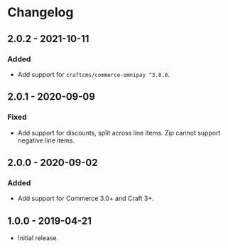 # Changelog

## 2.0.2 - 2021-10-11

### Added
- Add support for `craftcms/commerce-omnipay ^3.0.0`.

## 2.0.1 - 2020-09-09

### Fixed
- Add support for discounts, split across line items. Zip cannot support negative line items.

## 2.0.0 - 2020-09-02

### Added
- Add support for Commerce 3.0+ and Craft 3+.

## 1.0.0 - 2019-04-21

- Initial release.
